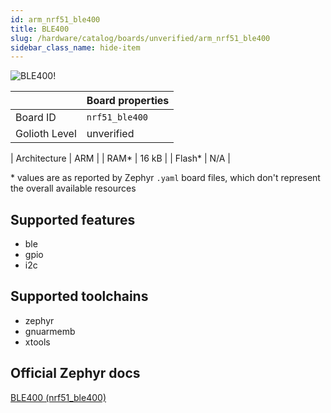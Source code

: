 ```yaml
---
id: arm_nrf51_ble400
title: BLE400
slug: /hardware/catalog/boards/unverified/arm_nrf51_ble400
sidebar_class_name: hide-item
---
```


[//]: # (This is an auto-generated file, do not edit! Changes to it will be lost upon re-generation)

![BLE400!](/img/boards/arm/nrf51_ble400.jpg "BLE400")

|                | Board properties     |
| -------------  | -------------------- |
| Board ID       | `nrf51_ble400` |
| Golioth Level  | unverified       |

| Architecture   | ARM |
| RAM*           | 16 kB |
| Flash*         | N/A |

\* values are as reported by Zephyr `.yaml` board files, which don't represent the overall available resources



## Supported features

* ble
* gpio
* i2c

## Supported toolchains

* zephyr
* gnuarmemb
* xtools

## Official Zephyr docs

[BLE400 (nrf51_ble400)](https://docs.zephyrproject.org/latest/boards/arm/nrf51_ble400/doc/index.html)

